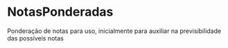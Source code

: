 # NotasPonderadas
Ponderação de notas para uso, inicialmente para auxiliar na previsibilidade das possíveis notas 
